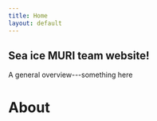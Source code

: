 ```yaml
---
title: Home
layout: default
---
```

## Sea ice MURI team website!

A general overview---something here

# About